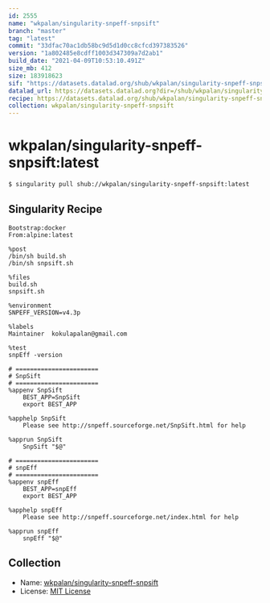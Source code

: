 ```yaml
---
id: 2555
name: "wkpalan/singularity-snpeff-snpsift"
branch: "master"
tag: "latest"
commit: "33dfac70ac1db58bc9d5d1d0cc8cfcd397383526"
version: "1a802485e8cdff1003d347309a7d2ab1"
build_date: "2021-04-09T10:53:10.491Z"
size_mb: 412
size: 183918623
sif: "https://datasets.datalad.org/shub/wkpalan/singularity-snpeff-snpsift/latest/2021-04-09-33dfac70-1a802485/1a802485e8cdff1003d347309a7d2ab1.simg"
datalad_url: https://datasets.datalad.org?dir=/shub/wkpalan/singularity-snpeff-snpsift/latest/2021-04-09-33dfac70-1a802485/
recipe: https://datasets.datalad.org/shub/wkpalan/singularity-snpeff-snpsift/latest/2021-04-09-33dfac70-1a802485/Singularity
collection: wkpalan/singularity-snpeff-snpsift
---
```


# wkpalan/singularity-snpeff-snpsift:latest

```bash
$ singularity pull shub://wkpalan/singularity-snpeff-snpsift:latest
```

## Singularity Recipe

```singularity
Bootstrap:docker
From:alpine:latest

%post
/bin/sh build.sh
/bin/sh snpsift.sh

%files
build.sh
snpsift.sh

%environment
SNPEFF_VERSION=v4.3p

%labels
Maintainer	kokulapalan@gmail.com

%test
snpEff -version

# =======================
# SnpSift
# =======================
%appenv SnpSift
    BEST_APP=SnpSift
    export BEST_APP

%apphelp SnpSift
    Please see http://snpeff.sourceforge.net/SnpSift.html for help

%apprun SnpSift
    SnpSift "$@"

# =======================
# snpEff
# =======================
%appenv snpEff
    BEST_APP=snpEff
    export BEST_APP

%apphelp snpEff
    Please see http://snpeff.sourceforge.net/index.html for help

%apprun snpEff
    snpEff "$@"
```

## Collection

 - Name: [wkpalan/singularity-snpeff-snpsift](https://github.com/wkpalan/singularity-snpeff-snpsift)
 - License: [MIT License](https://api.github.com/licenses/mit)

